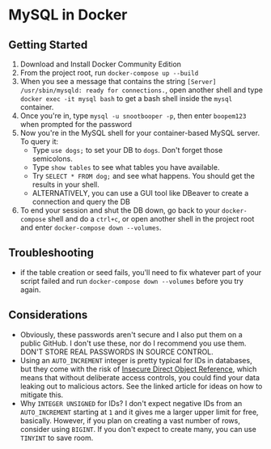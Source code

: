 # MySQL in Docker

## Getting Started

1. Download and Install Docker Community Edition
2. From the project root, run `docker-compose up --build`
3. When you see a message that contains the string `[Server] /usr/sbin/mysqld: ready for connections.`, open another shell and type `docker exec -it mysql bash` to get a bash shell inside the `mysql` container.
4. Once you're in, type `mysql -u snootbooper -p`, then enter `boopem123` when prompted for the password
5. Now you're in the MySQL shell for your container-based MySQL server. To query it:
    - Type `use dogs;` to set your DB to `dogs`. Don't forget those semicolons.
    - Type `show tables` to see what tables you have available.
    - Try `SELECT * FROM dog;` and see what happens. You should get the results in your shell.
    - ALTERNATIVELY, you can use a GUI tool like DBeaver to create a connection and query the DB
6. To end your session and shut the DB down, go back to your `docker-compose` shell and do a `ctrl+c`, or open another shell in the project root and enter `docker-compose down --volumes`.

## Troubleshooting
- if the table creation or seed fails, you'll need to fix whatever part of your script failed and run `docker-compose down --volumes` before you try again.

## Considerations
- Obviously, these passwords aren't secure and I also put them on a public GitHub. I don't use these, nor do I recommend you use them. DON'T STORE REAL PASSWORDS IN SOURCE CONTROL.
- Using an `AUTO_INCREMENT` integer is pretty typical for IDs in databases, but they come with the risk of [Insecure Direct Object Reference](https://cheatsheetseries.owasp.org/cheatsheets/Insecure_Direct_Object_Reference_Prevention_Cheat_Sheet.html), which means that without deliberate access controls, you could find your data leaking out to malicious actors. See the linked article for ideas on how to mitigate this.
- Why `INTEGER UNSIGNED` for IDs? I don't expect negative IDs from an `AUTO_INCREMENT` starting at `1` and it gives me a larger upper limit for free, basically. However, if you plan on creating a vast number of rows, consider using `BIGINT`. If you don't expect to create many, you can use `TINYINT` to save room.
